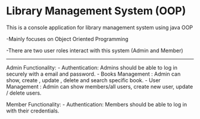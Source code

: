 # Library Management System (OOP)
This is a console application for library management system using java OOP

-Mainly focuses on Object Oriented Programming

-There are two user roles interact with this system (Admin and Member)

<hr>
Admin Functionality:
    - Authentication: Admins should be able to log in securely with a email and password.
    - Books Management : Admin can show, create , update , delete and search specific book.
    - User Management : Admin can show members/all users, create new user, update / delete users.

Member Functionality:
    - Authentication: Members should be able to log in with their credentials.
